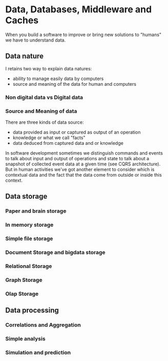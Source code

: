# Data, Databases, Middleware and Caches
When you build a software to improve or bring new solutions to "humans" we have to understand data.

## Data nature
I retains two way to explain data natures:
* ability to manage easily data by computers
* source and meaning of the data for human and computers

### Non digital data vs Digital data

### Source and Meaning of data
There are three kinds of data source:
* data provided as input or captured as output of an operation
* knowledge or what we call "facts"
* data deduced from captured data and or knowledge

In software development sometimes we distinguish commands and events to talk about input and output of operations and state to talk about a snapshot of collected event data at a given time (see CQRS architecture).
But in human activities we've got another element to consider which is contextual data and the fact that the data come from outside or inside this context.

## Data storage
### Paper and brain storage
### In memory storage
### Simple file storage
### Document Storage and bigdata storage
### Relational Storage
### Graph Storage
### Olap Storage
## Data processing
### Correlations and Aggregation
### Simple analysis
### Simulation and prediction
